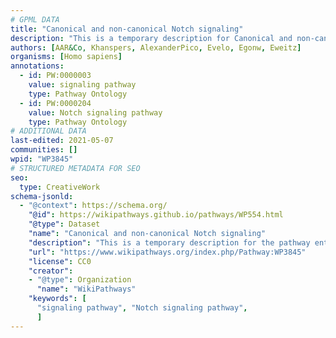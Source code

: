 ```yaml
---
# GPML DATA
title: "Canonical and non-canonical Notch signaling"
description: "This is a temporary description for Canonical and non-canonical Notch signaling"
authors: [AAR&Co, Khanspers, AlexanderPico, Evelo, Egonw, Eweitz]
organisms: [Homo sapiens]
annotations:
  - id: PW:0000003
    value: signaling pathway
    type: Pathway Ontology
  - id: PW:0000204
    value: Notch signaling pathway
    type: Pathway Ontology
# ADDITIONAL DATA
last-edited: 2021-05-07
communities: []
wpid: "WP3845"
# STRUCTURED METADATA FOR SEO
seo:
  type: CreativeWork
schema-jsonld:
  - "@context": https://schema.org/
    "@id": https://wikipathways.github.io/pathways/WP554.html
    "@type": Dataset
    "name": "Canonical and non-canonical Notch signaling"
    "description": "This is a temporary description for the pathway entitled: Canonical and non-canonical Notch signaling"
    "url": "https://www.wikipathways.org/index.php/Pathway:WP3845"
    "license": CC0
    "creator":
    - "@type": Organization
      "name": "WikiPathways"
    "keywords": [
      "signaling pathway", "Notch signaling pathway",
      ]
---
```

